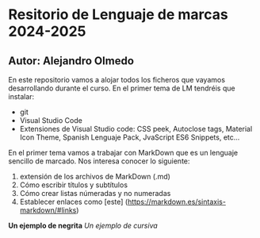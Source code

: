 # Resitorio de Lenguaje de marcas 2024-2025
## Autor: Alejandro Olmedo

En este repositorio vamos a alojar todos los ficheros que vayamos desarrollando durante el curso. En el primer tema de LM tendréis que instalar:
- git
- Visual Studio Code
- Extensiones de Visual Studio code: CSS peek, Autoclose tags, Material Icon Theme, Spanish Lenguaje Pack, JvaScript ES6 Snippets, etc...

En el primer tema vamos a trabajar con MarkDown que es un lenguaje sencillo de marcado. Nos interesa conocer lo siguiente: 
1. extensión de los archivos de MarkDown (.md)
2. Cómo escribir títulos y subtítulos
3. Cómo crear listas númeradas y no numeradas
4. Establecer enlaces como [este] (https://markdown.es/sintaxis-markdown/#links)

**Un ejemplo de negrita**
*Un ejemplo de cursiva*